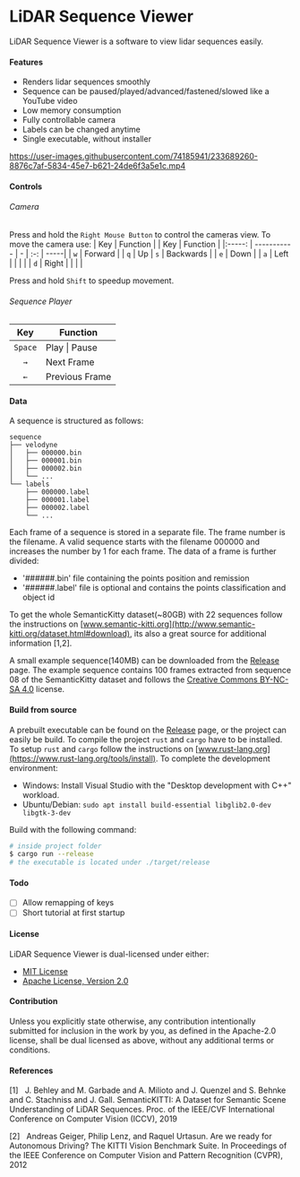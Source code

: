 # LiDAR Sequence Viewer
LiDAR Sequence Viewer is a software to view lidar sequences easily.

#### Features
- Renders lidar sequences smoothly 
- Sequence can be paused/played/advanced/fastened/slowed like a YouTube video 
- Low memory consumption
- Fully controllable camera
- Labels can be changed anytime
- Single executable, without installer

https://user-images.githubusercontent.com/74185941/233689260-8876c7af-5834-45e7-b621-24de6f3a5e1c.mp4

#### Controls
###### Camera
Press and hold the `Right Mouse Button` to control the cameras view.
To move the camera use:
| Key           | Function | | Key | Function |
|:-----:   | ----------- | - | :-: | -----|
| `w`        | Forward | | `q`     | Up
| `s`     | Backwards |  | `e`     | Down |
| `a`     | Left |  | | |
| `d`     | Right |  | | |

Press and hold `Shift` to speedup movement. 

###### Sequence Player
| Key           | Function |
|:-----:   | ----------- |  
|`Space`   | Play \| Pause | 
| `→`     | Next Frame |
| `←`     | Previous Frame |

#### Data
A sequence is structured as follows:
```
sequence
├── velodyne
│   ├── 000000.bin
│   ├── 000001.bin
│   ├── 000002.bin
│   └── ...
└── labels
    ├── 000000.label
    ├── 000001.label
    ├── 000002.label
    └── ...
```
Each frame of a sequence is stored in a separate file. The frame number is the filename. 
A valid sequence starts with the filename 000000 and increases the number by 1 for each frame. The data of a frame is further divided:
- '######.bin' file containing the points position and remission
- '######.label' file is optional and contains the points classification and object id
  
To get the whole SemanticKitty dataset(~80GB) with 22 sequences follow the instructions on [www.semantic-kitti.org](http://www.semantic-kitti.org/dataset.html#download), its also a great source for additional information [1,2].

A small example sequence(140MB) can be downloaded from the [Release](../../releases/latest) page. The example sequence contains 100 frames extracted from sequence 08 of the SemanticKitty dataset and follows the [Creative Commons BY-NC-SA 4.0](https://creativecommons.org/licenses/by-nc-sa/4.0/) license.

#### Build from source
A prebuilt executable can be found on the [Release](../../releases/latest) page, or the project can easily be build.
To compile the project `rust` and `cargo` have to be installed. To setup `rust` and `cargo` follow the instructions on [www.rust-lang.org](https://www.rust-lang.org/tools/install).
To complete the development environment:
- Windows: Install Visual Studio with the "Desktop development with C++" workload.
- Ubuntu/Debian: `sudo apt install build-essential libglib2.0-dev libgtk-3-dev`

Build with the following command:
```bash
# inside project folder
$ cargo run --release
# the executable is located under ./target/release
```
#### Todo
- [ ] Allow remapping of keys
- [ ] Short tutorial at first startup

#### License
LiDAR Sequence Viewer is dual-licensed under either:
- [MIT License](../main/LICENSE-MIT)
- [Apache License, Version 2.0](../main/LICENSE-APACHE) 

#### Contribution
Unless you explicitly state otherwise, any contribution intentionally submitted for inclusion in the work by you, as defined in the Apache-2.0 license, shall be dual licensed as above, without any additional terms or conditions.

#### References
[1]&nbsp;&nbsp;&nbsp;J. Behley and M. Garbade and A. Milioto and J. Quenzel and S. Behnke and C. Stachniss and J. Gall. SemanticKITTI: A Dataset for Semantic Scene Understanding of LiDAR Sequences. Proc. of the IEEE/CVF International Conference on Computer Vision (ICCV), 2019

[2]&nbsp;&nbsp;&nbsp;Andreas Geiger, Philip Lenz, and Raquel Urtasun. Are we ready for Autonomous Driving? The KITTI Vision Benchmark Suite. In Proceedings of the IEEE Conference on Computer Vision and Pattern Recognition (CVPR), 2012
